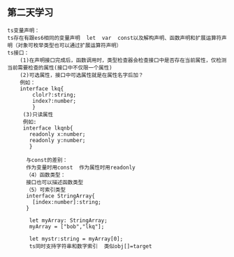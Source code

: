 ##  第二天学习
    ts变量声明：  
    ts存在有跟es6相同的变量声明  let  var  const以及解构声明、函数声明和扩展运算符声明（对象可枚举类型也可以通过扩展运算符声明）  
    ts接口：  
        (1)在声明接口完成后，函数调用时，类型检查器会检查接口中是否存在当前属性，仅检测当前需要检查的属性(接口中不仅限一个属性)  
        (2)可选属性，接口中可选属性就是在属性名字后加？  
        例如：  
        interface lkq{  
            clolr?:string;  
            index?:number;
            }  
         (3)只读属性  
         例如:  
         interface lkqnb{  
           readonly x:number;  
           readonly y:number;  
           }   
           
          与const的差别：  
          作为变量时用const  作为属性时用readonly  
          （4）函数类型：  
          接口也可以描述函数类型   
          （5）可索引类型  
          interface StringArray{  
            [index:number]:string;    
          }  
           
           let myArray: StringArray;  
           myArray = ["bob","lkq"];  
           
           let mystr:string = myArray[0];  
           ts同时支持字符串和数字索引  类似obj[]=target  
           
          
